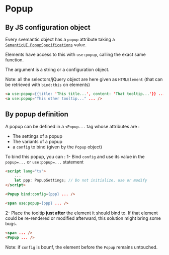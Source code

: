 # Popup

## By JS configuration object

Every svemantic object has a `popup` attribute taking a [`SemanticUI.PopupSpecifications`](https://fomantic-ui.com/modules/popup.html#/settings) value.

Elements have access to this with `use:popup`, calling the exact same function.

The argument is a string or a configuration object.

Note: all the selectors/jQuery object are here given as `HTMLElement` (that can be retrieved with `bind:this` on elements)

```html
<a use:popup={{title: 'This title...', content: 'That tooltip...'}} ... />
<a use:popup="This other tooltip..." ... />
```

## By popup definition

A popup can be defined in a `<Popup...` tag whose attributes are :
- The settings of a popup
- The variants of a popup
- a `config` to bind (given by the `Popup` object)

To bind this popup, you can :
1- Bind `config` and use its value in the `popup=...` or `use:popup=...` statement

```html
<script lang="ts">
	...
	let ppp: PopupSettings;	// Do not initialize, use or modify
</script>

<Popup bind:config={ppp} ... />

<span use:popup={ppp} ... />
```
2- Place the tooltip **just after** the element it should bind to. If that element could be re-rendered or modified afterward, this solution might bring some bugs.

```html
<span ... />
<Popup ... />
```

Note: if `config` is bounf, the element before the `Popup` remains untouched.